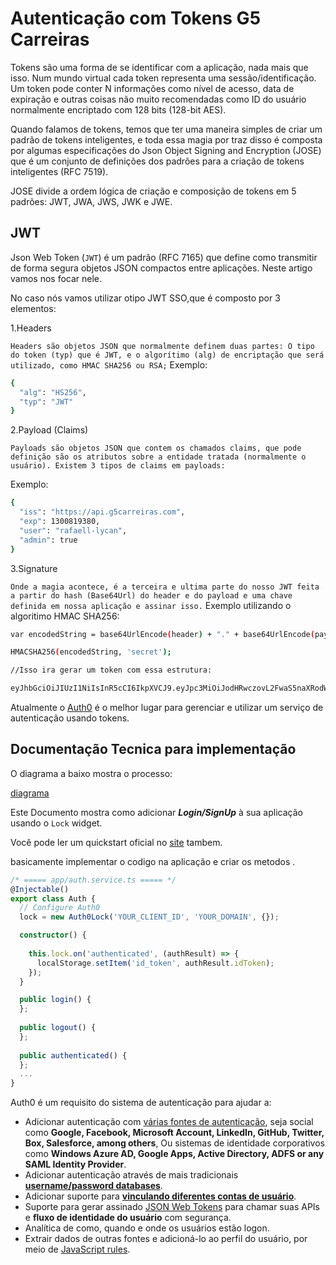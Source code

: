 # Autenticação com Tokens G5 Carreiras
   
Tokens são uma forma de se identificar com a aplicação, nada mais que isso.
Num mundo virtual cada token representa uma sessão/identificação.
Um token pode conter N informações como nível de acesso,
 data de expiração e outras coisas não muito recomendadas como ID do usuário normalmente encriptado com 128 bits (128-bit AES).

Quando falamos de tokens, temos que ter uma maneira simples de criar um padrão de tokens inteligentes, e toda essa magia por traz disso é composta por algumas especificações do Json Object Signing and Encryption (JOSE) que é um conjunto de definições dos padrões para a criação de tokens inteligentes (RFC 7519).

JOSE divide a ordem lógica de criação e composição de tokens em 5 padrões: JWT, JWA, JWS, JWK e JWE.

## JWT

Json Web Token (`JWT`) é um padrão (RFC 7165) que define como transmitir de forma 
segura objetos JSON compactos entre aplicações. Neste artigo vamos nos focar nele.

No caso nós vamos utilizar otipo JWT SSO,que é composto por 3 elementos:

1.Headers

`Headers são objetos JSON que normalmente definem duas partes: O tipo do token (typ) que é JWT, e o algorítimo (alg) de encriptação que será utilizado, como HMAC SHA256 ou RSA;`
Exemplo:
```bash
{
  "alg": "HS256",
  "typ": "JWT"
}
```

2.Payload (Claims)

`Payloads são objetos JSON que contem os chamados claims, que pode definição são os atributos sobre a entidade tratada (normalmente o usuário). Existem 3 tipos de claims em payloads:`
 
Exemplo:
```bash
{
  "iss": "https://api.g5carreiras.com",
  "exp": 1300819380,
  "user": "rafaell-lycan",
  "admin": true
}
```

3.Signature

`Onde a magia acontece, é a terceira e ultima parte do nosso JWT feita a partir do hash (Base64Url) do header e do payload e uma chave definida em nossa aplicação e assinar isso.`
Exemplo utilizando o algoritimo HMAC SHA256:
```bash
var encodedString = base64UrlEncode(header) + "." + base64UrlEncode(payload);

HMACSHA256(encodedString, 'secret');

//Isso ira gerar um token com essa estrutura:

eyJhbGciOiJIUzI1NiIsInR5cCI6IkpXVCJ9.eyJpc3MiOiJodHRwczovL2FwaS5naXRodWIuY29tIiwiZXhwIjoxMzAwODE5MzgwLCJ1c2VyIjoicmFmYWVsbC1seWNhbiIsImFkbWluIjp0cnVlLCJpYXQiOjE0NjQxOTQzNTh9.CcXOdvwL1baDNzhEjds9u59oHVrqG97hj9oVdZMzpaI
```
 
Atualmente o [Auth0](auth0.com) é o melhor lugar para gerenciar e utilizar um serviço de autenticação usando tokens.
 
##  Documentação Tecnica para implementação
 
O diagrama a baixo mostra o processo:
 
  [diagrama](https://cdn.auth0.com/content/jwt/jwt-diagram.png) 
  
Este Documento mostra como adicionar ***Login/SignUp***  à sua aplicação usando o  `Lock` widget.

Você pode ler um quickstart oficial no [site](https://auth0.com/docs/quickstart/spa/angular2/01-login) tambem. 

basicamente implementar o codigo na aplicação e criar os metodos .
 

```typescript
/* ===== app/auth.service.ts ===== */
@Injectable()
export class Auth {
  // Configure Auth0
  lock = new Auth0Lock('YOUR_CLIENT_ID', 'YOUR_DOMAIN', {});

  constructor() {
    
    this.lock.on('authenticated', (authResult) => {
      localStorage.setItem('id_token', authResult.idToken);
    });
  }

  public login() {
  };
  
  public logout() {
  };
  
  public authenticated() {
  };
  ...
}
```

Auth0 é um requisito do sistema de autenticação para ajudar a:

* Adicionar autenticação com [várias fontes de autenticação](https://docs.auth0.com/identityproviders), seja social como **Google, Facebook, Microsoft Account, LinkedIn, GitHub, Twitter, Box, Salesforce, among others**,
 Ou sistemas de identidade corporativos como **Windows Azure AD, Google Apps, Active Directory, ADFS or any SAML Identity Provider**.
* Adicionar autenticação através de mais tradicionais **[username/password databases](https://docs.auth0.com/mysql-connection-tutorial)**.
* Adicionar suporte para  **[vinculando diferentes contas de usuário](https://docs.auth0.com/link-accounts)**.
* Suporte para gerar assinado [JSON Web Tokens](https://docs.auth0.com/jwt) para chamar suas APIs e **fluxo de identidade do usuário** com segurança.
* Analítica de como, quando e onde os usuários estão logon.
* Extrair dados de outras fontes e adicioná-lo ao perfil do usuário, por meio de [JavaScript rules](https://docs.auth0.com/rules).
 
